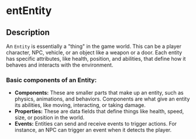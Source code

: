 # entEntity

## Description

An `Entity` is essentially a "thing" in the game world. This can be a player character, NPC, vehicle, or an object like a weapon or a door. Each entity has specific attributes, like health, position, and abilities, that define how it behaves and interacts with the environment.

### **Basic components of an Entity:**

* **Components:** These are smaller parts that make up an entity, such as physics, animations, and behaviors. Components are what give an entity its abilities, like moving, interacting, or taking damage.
* **Properties:** These are data fields that define things like health, speed, size, or position in the world.
* **Events:** Entities can send and receive events to trigger actions. For instance, an NPC can trigger an event when it detects the player.
